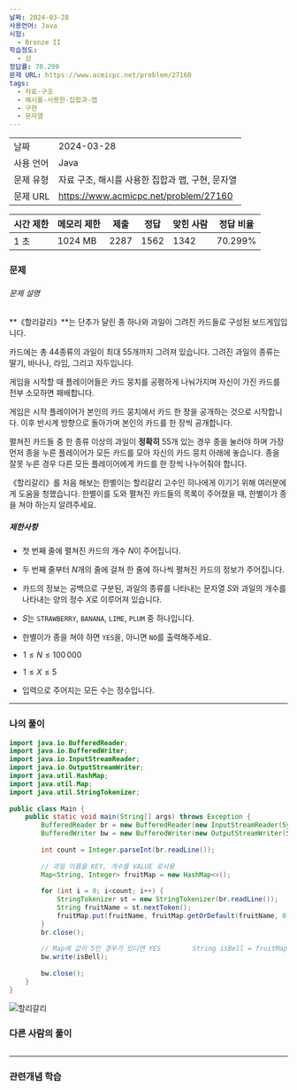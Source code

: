 ```yaml
---
날짜: 2024-03-28
사용언어: Java
시험:
  - Bronze II
학습정도:
  - 상
정답률: 70.299
문제 URL: https://www.acmicpc.net/problem/27160
tags:
  - 자료-구조
  - 해시를-사용한-집합과-맵
  - 구현
  - 문자열
---
```


|        |                                       |
| ------ | ------------------------------------- |
| 날짜     | 2024-03-28                            |
| 사용 언어  | Java                                  |
| 문제 유형  | 자료 구조, 해시를 사용한 집합과 맵, 구현, 문자열         |
| 문제 URL | https://www.acmicpc.net/problem/27160 |

|시간 제한|메모리 제한|제출|정답|맞힌 사람|정답 비율|
|---|---|---|---|---|---|
|1 초|1024 MB|2287|1562|1342|70.299%|

### 문제

###### 문제 설명
**《할리갈리》**는 단추가 달린 종 하나와 과일이 그려진 카드들로 구성된 보드게임입니다.

카드에는 총 4$4$종류의 과일이 최대 5$5$개까지 그려져 있습니다. 그려진 과일의 종류는 딸기, 바나나, 라임, 그리고 자두입니다.

게임을 시작할 때 플레이어들은 카드 뭉치를 공평하게 나눠가지며 자신이 가진 카드를 전부 소모하면 패배합니다.

게임은 시작 플레이어가 본인의 카드 뭉치에서 카드 한 장을 공개하는 것으로 시작합니다. 이후 반시계 방향으로 돌아가며 본인의 카드를 한 장씩 공개합니다.

펼쳐진 카드들 중 한 종류 이상의 과일이 **정확히** 5$5$개 있는 경우 종을 눌러야 하며 가장 먼저 종을 누른 플레이어가 모든 카드를 모아 자신의 카드 뭉치 아래에 놓습니다. 종을 잘못 누른 경우 다른 모든 플레이어에게 카드를 한 장씩 나누어줘야 합니다.

《할리갈리》를 처음 해보는 한별이는 할리갈리 고수인 히나에게 이기기 위해 여러분에게 도움을 청했습니다. 한별이를 도와 펼쳐진 카드들의 목록이 주어졌을 때, 한별이가 종을 쳐야 하는지 알려주세요.

##### 제한사항
- 첫 번째 줄에 펼쳐진 카드의 개수 $N$이 주어집니다.
- 두 번째 줄부터 $N$개의 줄에 걸쳐 한 줄에 하나씩 펼쳐진 카드의 정보가 주어집니다.
- 카드의 정보는 공백으로 구분된, 과일의 종류를 나타내는 문자열 $S$와 과일의 개수를 나타내는 양의 정수 $X$로 이루어져 있습니다.
- $S$는 `STRAWBERRY`, `BANANA`, `LIME`, `PLUM` 중 하나입니다.

- 한별이가 종을 쳐야 하면 `YES`을, 아니면 `NO`를 출력해주세요.

-  $1 \le N \le 100\,000$ 
-  $1 \le X \le 5$ 
- 입력으로 주어지는 모든 수는 정수입니다.

---

### 나의 풀이

```java
import java.io.BufferedReader;  
import java.io.BufferedWriter;  
import java.io.InputStreamReader;  
import java.io.OutputStreamWriter;  
import java.util.HashMap;  
import java.util.Map;  
import java.util.StringTokenizer;  
  
public class Main {  
    public static void main(String[] args) throws Exception {  
        BufferedReader br = new BufferedReader(new InputStreamReader(System.in));  
        BufferedWriter bw = new BufferedWriter(new OutputStreamWriter(System.out));  
  
        int count = Integer.parseInt(br.readLine());  
  
        // 과일 이름을 KEY, 개수를 VALUE 로사용  
        Map<String, Integer> fruitMap = new HashMap<>();  
  
        for (int i = 0; i<count; i++) {  
            StringTokenizer st = new StringTokenizer(br.readLine());  
            String fruitName = st.nextToken();  
            fruitMap.put(fruitName, fruitMap.getOrDefault(fruitName, 0) + Integer.parseInt(st.nextToken()));  
        }  
        br.close();  
  
        // Map에 값이 5인 경우가 있다면 YES        String isBell = fruitMap.containsValue(5) ? "YES" : "NO";  
        bw.write(isBell);  
  
        bw.close();  
    }  
}
```

![할리갈리](assets/CodingTest/B27160.png)
### 다른 사람의 풀이

```java

```

---
### 관련개념 학습
